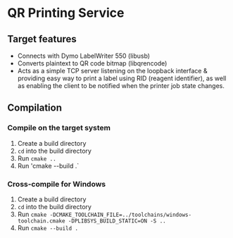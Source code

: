 # QR Printing Service
## Target features
- Connects with Dymo LabelWriter 550 (libusb)
- Converts plaintext to QR code bitmap (libqrencode)
- Acts as a simple TCP server listening on the loopback interface & providing easy way to print a label using RID (reagent identifier), as well as enabling the client to be notified when the printer job state changes.

## Compilation
### Compile on the target system
1. Create a build directory
2. `cd` into the build directory
3. Run `cmake ..`
4. Run 'cmake --build .`

### Cross-compile for Windows
1. Create a build directory
2. `cd` into the build directory
3. Run `cmake -DCMAKE_TOOLCHAIN_FILE=../toolchains/windows-toolchain.cmake -DPLIBSYS_BUILD_STATIC=ON -S ..`
4. Run `cmake --build .`

